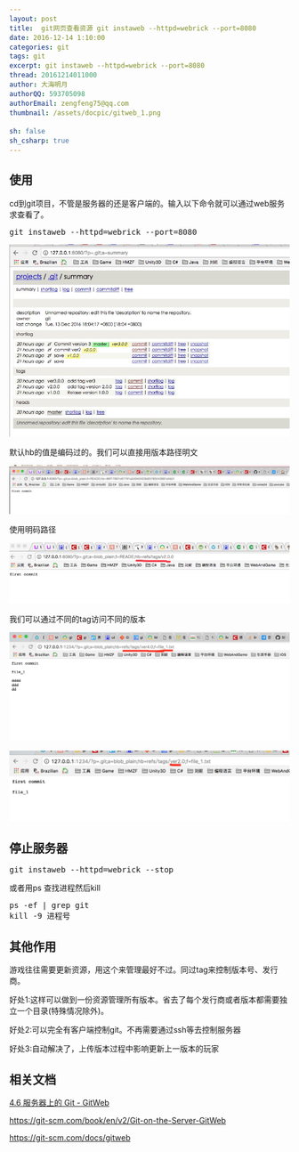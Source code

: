 ```yaml
---
layout: post
title:  git网页查看资源 git instaweb --httpd=webrick --port=8080
date: 2016-12-14 1:10:00
categories: git
tags: git
excerpt: git instaweb --httpd=webrick --port=8080
thread: 20161214011000
author: 大海明月
authorQQ: 593705098
authorEmail: zengfeng75@qq.com
thumbnail: /assets/docpic/gitweb_1.png

sh: false
sh_csharp: true
---
```


<h2 class="nav1">使用</h2>
<p>cd到git项目，不管是服务器的还是客户端的。输入以下命令就可以通过web服务求查看了。</p>
<pre>
git instaweb --httpd=webrick --port=8080
</pre>
<p></p>
<p><img src="/assets/docpic/gitweb_1.png"/></p>
<p></p>

<p>默认hb的值是编码过的。我们可以直接用版本路径明文</p>
<p><img src="/assets/docpic/gitweb_4.png"/></p>
<p></p>
<p>使用明码路径</p>
<p><img src="/assets/docpic/gitweb_5.png"/></p>
<p></p>


<p>我们可以通过不同的tag访问不同的版本</p>
<p><img src="/assets/docpic/gitweb_2.jpg"/></p>
<p><img src="/assets/docpic/gitweb_3.jpg"/></p>
<p></p>

<h2 class="nav1">停止服务器</h2>
<pre>
git instaweb --httpd=webrick --stop
</pre>
<p>或者用ps 查找进程然后kill</p>
<pre>
ps -ef | grep git
kill -9 进程号
</pre>



<h2 class="nav1">其他作用</h2>
<p>游戏往往需要更新资源，用这个来管理最好不过。同过tag来控制版本号、发行商。</p>
<p>好处1:这样可以做到一份资源管理所有版本。省去了每个发行商或者版本都需要独立一个目录(特殊情况除外)。</p>
<p>好处2:可以完全有客户端控制git。不再需要通过ssh等去控制服务器</p>
<p>好处3:自动解决了，上传版本过程中影响更新上一版本的玩家</p>
<p></p>
<p></p>


<h2 class="nav1">相关文档</h2>
<p><a target="_blank" href="https://git-scm.com/book/zh/v1/%E6%9C%8D%E5%8A%A1%E5%99%A8%E4%B8%8A%E7%9A%84-Git-GitWeb">4.6 服务器上的 Git - GitWeb</a></p>
<p><a target="_blank" href="https://git-scm.com/book/en/v2/Git-on-the-Server-GitWeb">https://git-scm.com/book/en/v2/Git-on-the-Server-GitWeb</a></p>
<p><a target="_blank" href="https://git-scm.com/docs/gitweb">https://git-scm.com/docs/gitweb</a></p>
<p></p>
<p></p>